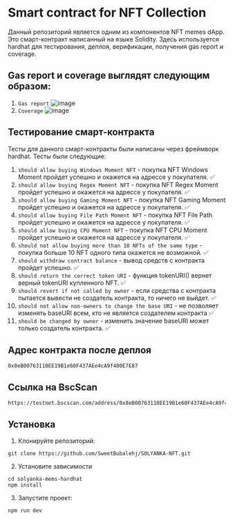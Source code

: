 # Smart contract for NFT Collection

Данный репозиторий является одним из компонентов NFT memes dApp. Это смарт-контракт написанный на языке Solidity. Здесь используется hardhat для тестирования, деплоя, верификации, получения gas report и coverage. 

## Gas report и coverage выглядят следующим образом:

1. `Gas report` ![image](https://user-images.githubusercontent.com/118951514/230160517-c7b596ed-4c54-47aa-adf8-4af898107587.png)
2. `Coverage` ![image](https://user-images.githubusercontent.com/118951514/230160296-71c0eecd-a0df-4397-bd8b-abaf1c6edcb6.png)

## Тестирование смарт-контракта

Тесты для данного смарт-контракты были написаны через фреймворк hardhat. Тесты были следующие:
1. `should allow buying Windows Moment NFT` - покупка NFT Windows Moment пройдет успешно и окажется на адрессе у покупателя. ✅
2. `should allow buying Regex Moment NFT` - покупка NFT Regex Moment пройдет успешно и окажется на адрессе у покупателя. ✅
3. `should allow buying Gaming Moment NFT` - покупка NFT Gaming Moment пройдет успешно и окажется на адрессе у покупателя. ✅
4. `should allow buying File Path Moment NFT` - покупка NFT File Path пройдет успешно и окажется на адрессе у покупателя. ✅
5. `should allow buying CPU Moment NFT` - покупка NFT CPU Moment пройдет успешно и окажется на адрессе у покупателя. ✅
6. `should not allow buying more than 10 NFTs of the same type` - покупка больше 10 NFT одного типа окажется не возможной. ✅
7. `should withdraw contract balance` - вывод средств с контракта пройдет успешно. ✅
8. `should return the correct token URI` - функция tokenURI() вернет верный tokenURI купленного NFT. ✅
9. `should revert if not called by owner` - если средства с контракта пытается вывести не создатель контракта, то ничего не выйдет. ✅
10. `should not allow non-owners to change the base URI` - не позволяет изменять baseURI всем, кто не является создателем контракта ✅
11. `should be changed by owner` - изменить значение baseURI может только создатель контракта. ✅

## Адрес контракта после деплоя

```
0x8eB00763110EE19B1e60F437AEe4cA9f400E7E87
```

## Ссылка на BscScan

```
https://testnet.bscscan.com/address/0x8eB00763110EE19B1e60F437AEe4cA9f400E7E87
```

## Установка

1. Клонируйте репозиторий:

```
git clone https://github.com/SweetBubalehj/SOLYANKA-NFT.git
```

2. Установите зависимости

```
cd solyanka-mems-hardhat
npm install
```

3. Запустите проект:

```
npm run dev
```
